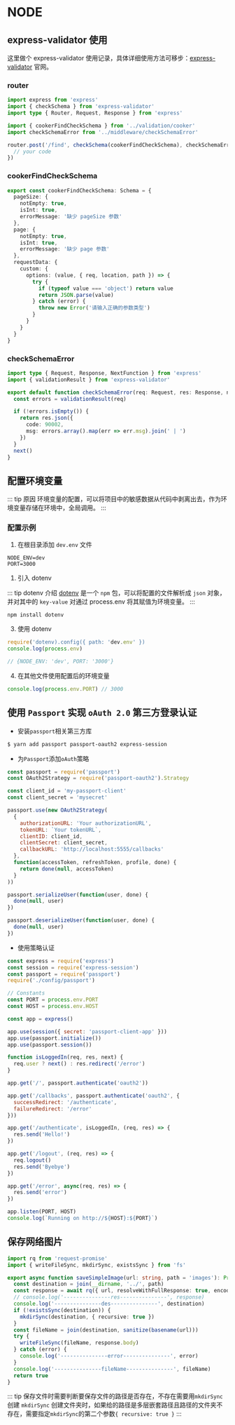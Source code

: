 # NODE

## express-validator 使用

这里做个 express-validator 使用记录，具体详细使用方法可移步：[express-validator](https://express-validator.github.io/) 官网。

### router

```ts
import express from 'express'
import { checkSchema } from 'express-validator'
import type { Router, Request, Response } from 'express'

import { cookerFindCheckSchema } from '../validation/cooker'
import checkSchemaError from '../middleware/checkSchemaError'

router.post('/find', checkSchema(cookerFindCheckSchema), checkSchemaError, async(req: Request, res: Response) => {
  // your code
})
```

### cookerFindCheckSchema

```ts
export const cookerFindCheckSchema: Schema = {
  pageSize: {
    notEmpty: true,
    isInt: true,
    errorMessage: '缺少 pageSize 参数'
  },
  page: {
    notEmpty: true,
    isInt: true,
    errorMessage: '缺少 page 参数'
  },
  requestData: {
    custom: {
      options: (value, { req, location, path }) => {
        try {
          if (typeof value === 'object') return value
          return JSON.parse(value)
        } catch (error) {
          throw new Error('请输入正确的参数类型')
        }
      }
    }
  }
}
```

### checkSchemaError

```ts
import type { Request, Response, NextFunction } from 'express'
import { validationResult } from 'express-validator'

export default function checkSchemaError(req: Request, res: Response, next: NextFunction) {
  const errors = validationResult(req)

  if (!errors.isEmpty()) {
    return res.json({
      code: 90002,
      msg: errors.array().map(err => err.msg).join(' | ')
    })
  }
  next()
}
```

## 配置环境变量

::: tip 原因
环境变量的配置，可以将项目中的敏感数据从代码中剥离出去，作为环境变量存储在环境中，全局调用。
:::

### 配置示例

1. 在根目录添加 `dev.env` 文件
```
NODE_ENV=dev
PORT=3000
```
1. 引入 dotenv

::: tip dotenv 介绍
[dotenv](https://www.npmjs.com/package/dotenv) 是一个 `npm` 包，可以将配置的文件解析成 `json` 对象，并对其中的 `key-value` 对通过 process.env 将其赋值为环境变量。
:::


```zsh
npm install dotenv
```

3. 使用 dotenv


```js
require('dotenv).config({ path: 'dev.env' })
console.log(process.env)

// {NODE_ENV: 'dev', PORT: '3000'}
```

4. 在其他文件使用配置后的环境变量
```js
console.log(process.env.PORT) // 3000
```

## 使用 `Passport` 实现 `oAuth 2.0` 第三方登录认证

- 安装`passport`相关第三方库

```zsh
$ yarn add passport passport-oauth2 express-session
```

- 为`Passport`添加`oAuth`策略

```javascript
const passport = require('passport')
const OAuth2Strategy = require('passport-oauth2').Strategy

const client_id = 'my-passport-client'
const client_secret = 'mysecret'

passport.use(new OAuth2Strategy(
  {
    authorizationURL: 'Your authorizationURL',
    tokenURL: `Your tokenURL`,
    clientID: client_id,
    clientSecret: client_secret,
    callbackURL: 'http://localhost:5555/callbacks'
  },
  function(accessToken, refreshToken, profile, done) {
    return done(null, accessToken)
  }
))

passport.serializeUser(function(user, done) {
  done(null, user)
})

passport.deserializeUser(function(user, done) {
  done(null, user)
})
```

- 使用策略认证

```javascript
const express = require('express')
const session = require('express-session')
const passport = require('passport')
require('./config/passport')

// Constants
const PORT = process.env.PORT
const HOST = process.env.HOST

const app = express()

app.use(session({ secret: 'passport-client-app' }))
app.use(passport.initialize())
app.use(passport.session())

function isLoggedIn(req, res, next) {
  req.user ? next() : res.redirect('/error')
}

app.get('/', passport.authenticate('oauth2'))

app.get('/callbacks', passport.authenticate('oauth2', {
  successRedirect: '/authenticate',
  failureRedirect: '/error'
}))

app.get('/authenticate', isLoggedIn, (req, res) => {
  res.send('Hello!')
})

app.get('/logout', (req, res) => {
  req.logout()
  res.send('Byebye')
})

app.get('/error', async(req, res) => {
  res.send('error')
})

app.listen(PORT, HOST)
console.log(`Running on http://${HOST}:${PORT}`)
```

## 保存网络图片

```ts
import rq from 'request-promise'
import { writeFileSync, mkdirSync, existsSync } from 'fs'

export async function saveSimpleImage(url: string, path = 'images'): Promise<boolean> {
  const destination = join(__dirname, '../', path)
  const response = await rq({ url, resolveWithFullResponse: true, encoding: null })
  // console.log('---------------res---------------', response)
  console.log('---------------des---------------', destination)
  if (!existsSync(destination)) {
    mkdirSync(destination, { recursive: true })
  }
  const fileName = join(destination, sanitize(basename(url)))
  try {
    writeFileSync(fileName, response.body)
  } catch (error) {
    console.log('---------------error---------------', error)
  }
  console.log('---------------fileName---------------', fileName)
  return true
}
```

::: tip
保存文件时需要判断要保存文件的路径是否存在，不存在需要用`mkdirSync`创建
`mkdirSync` 创建文件夹时，如果给的路径是多层嵌套路径且路径的文件夹不存在，需要指定`mkdirSync`的第二个参数`{ recursive: true }`
:::

